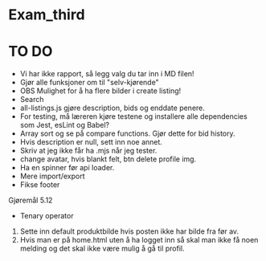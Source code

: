 # Exam_third

# TO DO

- Vi har ikke rapport, så legg valg du tar inn i MD filen!
- Gjør alle funksjoner om til "selv-kjørende"
- OBS Mulighet for å ha flere bilder i create listing!
- Search
- all-listings.js gjøre description, bids og enddate penere.
- For testing, må læreren kjøre testene og installere alle dependencies som Jest, esLint og Babel?
- Array sort og se på compare functions. Gjør dette for bid history.
- Hvis description er null, sett inn noe annet.
- Skriv at jeg ikke får ha .mjs når jeg tester.
- change avatar, hvis blankt felt, btn delete profile img.
- Ha en spinner før api loader.
- Mere import/export
- Fikse footer

Gjøremål 5.12

- Tenary operator

1. Sette inn default produktbilde hvis posten ikke har bilde fra før av.
2. Hvis man er på home.html uten å ha logget inn så skal man ikke få noen melding og det skal ikke være mulig å gå til profil.
